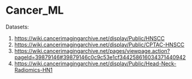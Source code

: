 # Cancer_ML
Datasets: 
1. https://wiki.cancerimagingarchive.net/display/Public/HNSCC
2. https://wiki.cancerimagingarchive.net/display/Public/CPTAC-HNSCC
3. https://wiki.cancerimagingarchive.net/pages/viewpage.action?pageId=39879146#39879146c0c9c53e1cf344258616034371440942
4. https://wiki.cancerimagingarchive.net/display/Public/Head-Neck-Radiomics-HN1
